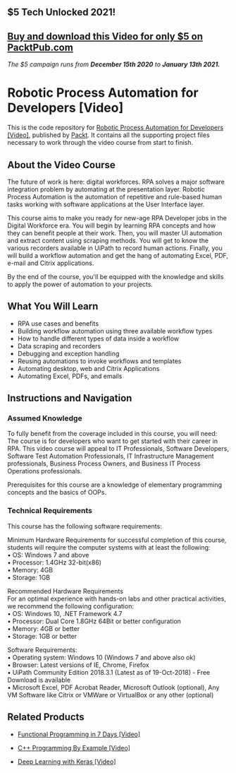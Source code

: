 ## $5 Tech Unlocked 2021!
[Buy and download this Video for only $5 on PacktPub.com](https://www.packtpub.com/product/robotic-process-automation-for-developers-video/9781789139488)
-----
*The $5 campaign         runs from __December 15th 2020__ to __January 13th 2021.__*

# Robotic Process Automation for Developers [Video]
This is the code repository for [Robotic Process Automation for Developers [Video]](https://www.packtpub.com/business/robotic-process-automation-developers-video?utm_source=github&utm_medium=repository&utm_campaign=9781789139488), published by [Packt](https://www.packtpub.com/?utm_source=github). It contains all the supporting project files necessary to work through the video course from start to finish.
## About the Video Course
The future of work is here: digital workforces. RPA solves a major software integration problem by automating at the presentation layer. Robotic Process Automation is the automation of repetitive and rule-based human tasks working with software applications at the User Interface layer. 

This course aims to make you ready for new-age RPA Developer jobs in the Digital Workforce era. You will begin by learning RPA concepts and how they can benefit people at their work. Then, you will master UI automation and extract content using scraping methods. You will get to know the various recorders available in UiPath to record human actions. Finally, you will build a workflow automation and get the hang of automating Excel, PDF, e-mail and Citrix applications.

By the end of the course, you'll be equipped with the knowledge and skills to apply the power of automation to your projects.

<H2>What You Will Learn</H2>
<DIV class=book-info-will-learn-text>
<UL>
<LI>RPA use cases and benefits 
<LI>Building workflow automation using three available workflow types 
<LI>How to handle different types of data inside a workflow 
<LI>Data scraping and recorders 
<LI>Debugging and exception handling 
<LI>Reusing automations to invoke workflows and templates 
<LI>Automating desktop, web and Citrix Applications 
<LI>Automating Excel, PDFs, and emails </LI></UL></DIV>

## Instructions and Navigation
### Assumed Knowledge
To fully benefit from the coverage included in this course, you will need:<br/>
The course is for developers who want to get started with their career in RPA. This video course will appeal to IT Professionals, Software Developers, Software Test Automation Professionals, IT Infrastructure Management professionals, Business Process Owners, and Business IT Process Operations professionals.

Prerequisites for this course are a knowledge of elementary programming concepts and the basics of OOPs.
### Technical Requirements
This course has the following software requirements:<br/>

Minimum Hardware Requirements for successful completion of this course, students will require the computer systems with at least the following: </br>
• OS: Windows 7 and above </br>
• Processor: 1.4GHz 32-bit(x86) </br>
• Memory: 4GB </br>
• Storage: 1GB </br>

Recommended Hardware Requirements </br>
For an optimal experience with hands-on labs and other practical activities, we recommend the following configuration: </br>
• OS: Windows 10, .NET Framework 4.7 </br>
• Processor: Dual Core 1.8GHz 64Bit or better    configuration </br>
• Memory: 4GB or better </br>
• Storage: 1GB or better </br>

Software Requirements: </br>
• Operating system: Windows 10 (Windows 7 and above also ok) </br>
• Browser: Latest versions of IE, Chrome, Firefox </br>
• UiPath Community Edition 2018.3.1 (Latest   as of 19-Oct-2018) - Free Download is available </br>
• Microsoft Excel, PDF Acrobat Reader,   Microsoft Outlook (optional), Any VM   Software like Citrix or VMWare or VirtualBox or any other (optional) </br>


## Related Products
* [Functional Programming in 7 Days [Video]](https://www.packtpub.com/application-development/functional-programming-7-days-video?utm_source=github&utm_medium=repository&utm_campaign=9781788990295)

* [C++ Programming By Example [Video]](https://www.packtpub.com/application-development/c-programming-example-video?utm_source=github&utm_medium=repository&utm_campaign=9781788395595)

* [Deep Learning with Keras [Video]](https://www.packtpub.com/big-data-and-business-intelligence/deep-learning-keras-video?utm_source=github&utm_medium=repository&utm_campaign=9781789138597)

